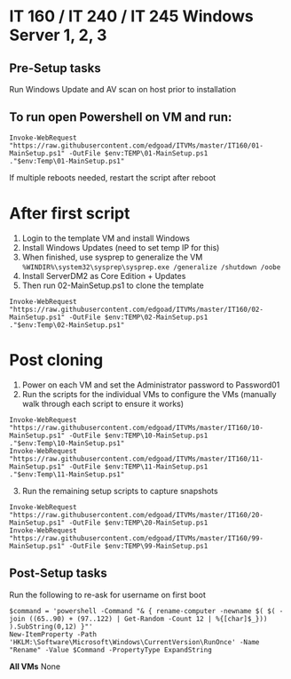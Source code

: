 # IT 160 / IT 240 / IT 245 Windows Server 1, 2, 3

## Pre-Setup tasks
Run Windows Update and AV scan on host prior to installation

## To run open Powershell on VM and run:
```
Invoke-WebRequest "https://raw.githubusercontent.com/edgoad/ITVMs/master/IT160/01-MainSetup.ps1" -OutFile $env:TEMP\01-MainSetup.ps1
."$env:Temp\01-MainSetup.ps1"
```

If multiple reboots needed, restart the script after reboot

# After first script
1. Login to the template VM and install Windows
2. Install Windows Updates (need to set temp IP for this)
3. When finished, use sysprep to generalize the VM
`%WINDIR%\system32\sysprep\sysprep.exe /generalize /shutdown /oobe`
4. Install ServerDM2 as Core Edition + Updates
5. Then run 02-MainSetup.ps1 to clone the template
```
Invoke-WebRequest "https://raw.githubusercontent.com/edgoad/ITVMs/master/IT160/02-MainSetup.ps1" -OutFile $env:TEMP\02-MainSetup.ps1
."$env:Temp\02-MainSetup.ps1"
```

# Post cloning
1. Power on each VM and set the Administrator password to Password01
2. Run the scripts for the individual VMs to configure the VMs (manually walk through each script to ensure it works)
```
Invoke-WebRequest "https://raw.githubusercontent.com/edgoad/ITVMs/master/IT160/10-MainSetup.ps1" -OutFile $env:TEMP\10-MainSetup.ps1
."$env:Temp\10-MainSetup.ps1"
Invoke-WebRequest "https://raw.githubusercontent.com/edgoad/ITVMs/master/IT160/11-MainSetup.ps1" -OutFile $env:TEMP\11-MainSetup.ps1
."$env:Temp\11-MainSetup.ps1"
```
3. Run the remaining setup scripts to capture snapshots
```
Invoke-WebRequest "https://raw.githubusercontent.com/edgoad/ITVMs/master/IT160/20-MainSetup.ps1" -OutFile $env:TEMP\20-MainSetup.ps1
Invoke-WebRequest "https://raw.githubusercontent.com/edgoad/ITVMs/master/IT160/99-MainSetup.ps1" -OutFile $env:TEMP\99-MainSetup.ps1
```

## Post-Setup tasks
Run the following to re-ask for username on first boot
```
$command = 'powershell -Command "& { rename-computer -newname $( $( -join ((65..90) + (97..122) | Get-Random -Count 12 | %{[char]$_})) ).SubString(0,12) }"'
New-ItemProperty -Path 'HKLM:\Software\Microsoft\Windows\CurrentVersion\RunOnce' -Name "Rename" -Value $Command -PropertyType ExpandString
```
**All VMs**
None
